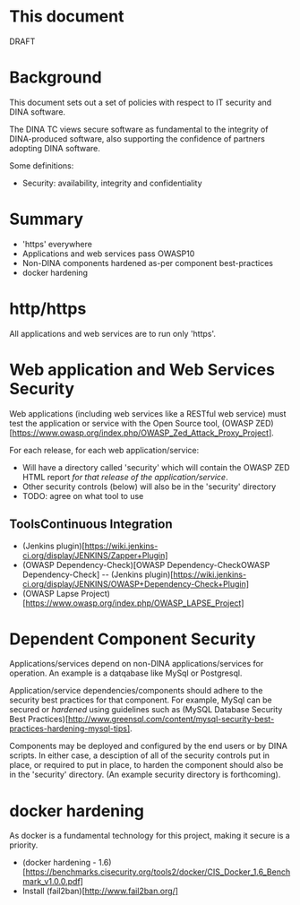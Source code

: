 This document
=============

DRAFT


Background
=============
This document sets out a set of policies with respect to IT security and DINA software.

The DINA TC views secure software as fundamental to the integrity of DINA-produced software, also supporting the confidence of partners adopting DINA software.

Some definitions:
* Security: availability, integrity and confidentiality


Summary
=============
* 'https' everywhere
* Applications and web services pass OWASP10
* Non-DINA components hardened as-per component best-practices
* docker hardening


http/https
==========
All applications and web services are to run only 'https'.


Web application and Web Services Security
=============
Web applications (including web services like a RESTful web service) must test the application or service with the Open Source tool, (OWASP ZED)[https://www.owasp.org/index.php/OWASP_Zed_Attack_Proxy_Project].

For each release, for each web application/service:
* Will have a directory called 'security' which will contain the OWASP ZED HTML report *for that release of the application/service*.
* Other security controls (below) will also be in the 'security' directory
* TODO: agree on what tool to use

ToolsContinuous Integration
----------------------
* (Jenkins plugin)[https://wiki.jenkins-ci.org/display/JENKINS/Zapper+Plugin]
* (OWASP Dependency-Check)[OWASP Dependency-CheckOWASP Dependency-Check] -- (Jenkins plugin)[https://wiki.jenkins-ci.org/display/JENKINS/OWASP+Dependency-Check+Plugin]
* (OWASP Lapse Project)[https://www.owasp.org/index.php/OWASP_LAPSE_Project]





Dependent Component Security
=============
Applications/services depend on non-DINA applications/services for operation.
An example is a datqabase like MySql or Postgresql.

Application/service dependencies/components should adhere to the security best practices for that component.
For example, MySql can be secured or *hardened* using guidelines such as (MySQL Database Security Best Practices)[http://www.greensql.com/content/mysql-security-best-practices-hardening-mysql-tips].

Components may be deployed and configured by the end users or by DINA scripts.
In either case, a desciption of all of the security controls put in place, or required to put in place, to harden the component should also be in the 'security' directory.
(An example security directory is forthcoming).

docker hardening
================
As docker is a fundamental technology for this project, making it secure is a priority.
* (docker hardening - 1.6)[https://benchmarks.cisecurity.org/tools2/docker/CIS_Docker_1.6_Benchmark_v1.0.0.pdf]
* Install (fail2ban)[http://www.fail2ban.org/]











